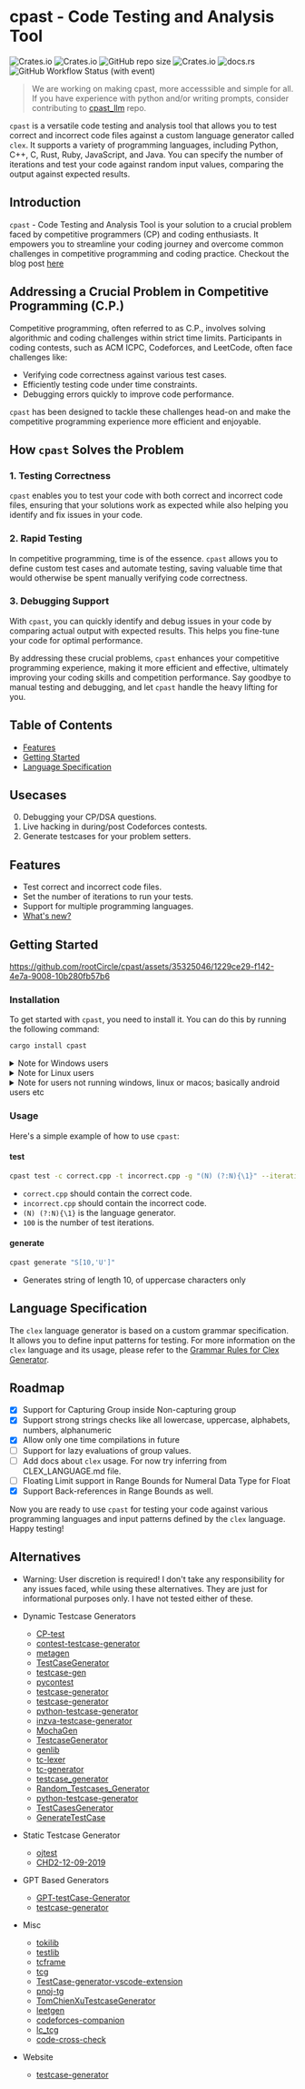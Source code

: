 # cpast - Code Testing and Analysis Tool

![Crates.io](https://img.shields.io/crates/d/cpast)
![Crates.io](https://img.shields.io/crates/v/cpast)
![GitHub repo size](https://img.shields.io/github/repo-size/rootCircle/cpast)
![Crates.io](https://img.shields.io/crates/l/cpast)
![docs.rs](https://img.shields.io/docsrs/cpast)
![GitHub Workflow Status (with event)](https://img.shields.io/github/actions/workflow/status/rootCircle/cpast/rust.yml)

> We are working on making cpast, more accesssible and simple for all. If you have experience with python and/or writing prompts, consider contributing to [cpast_llm](https://github.com/rootCircle/cpast_llm) repo.

`cpast` is a versatile code testing and analysis tool that allows you to test correct and incorrect code files against a custom language generator called `clex`. It supports a variety of programming languages, including Python, C++, C, Rust, Ruby, JavaScript, and Java. You can specify the number of iterations and test your code against random input values, comparing the output against expected results.

## Introduction

`cpast` - Code Testing and Analysis Tool is your solution to a crucial problem faced by competitive programmers (CP) and coding enthusiasts. It empowers you to streamline your coding journey and overcome common challenges in competitive programming and coding practice.
Checkout the blog post [here](https://rootcircle.github.io/blog/project/cpast.html)

## Addressing a Crucial Problem in Competitive Programming (C.P.)

Competitive programming, often referred to as C.P., involves solving algorithmic and coding challenges within strict time limits. Participants in coding contests, such as ACM ICPC, Codeforces, and LeetCode, often face challenges like:

- Verifying code correctness against various test cases.
- Efficiently testing code under time constraints.
- Debugging errors quickly to improve code performance.

`cpast` has been designed to tackle these challenges head-on and make the competitive programming experience more efficient and enjoyable.

## How `cpast` Solves the Problem

### 1. Testing Correctness

`cpast` enables you to test your code with both correct and incorrect code files, ensuring that your solutions work as expected while also helping you identify and fix issues in your code.

### 2. Rapid Testing

In competitive programming, time is of the essence. `cpast` allows you to define custom test cases and automate testing, saving valuable time that would otherwise be spent manually verifying code correctness.

### 3. Debugging Support

With `cpast`, you can quickly identify and debug issues in your code by comparing actual output with expected results. This helps you fine-tune your code for optimal performance.

By addressing these crucial problems, `cpast` enhances your competitive programming experience, making it more efficient and effective, ultimately improving your coding skills and competition performance. Say goodbye to manual testing and debugging, and let `cpast` handle the heavy lifting for you.

## Table of Contents

- [Features](#features)
- [Getting Started](#getting-started)
- [Language Specification](#language-specification)

## Usecases

0. Debugging your CP/DSA questions.
1. Live hacking in during/post Codeforces contests.
2. Generate testcases for your problem setters.

## Features

- Test correct and incorrect code files.
- Set the number of iterations to run your tests.
- Support for multiple programming languages.
- [What's new?](./CHANGELOG.md)

## Getting Started

https://github.com/rootCircle/cpast/assets/35325046/1229ce29-f142-4e7a-9008-10b280fb57b6

### Installation

To get started with `cpast`, you need to install it. You can do this by running the following command:

```bash
cargo install cpast
```

<details>
<summary>Note for Windows users</summary>
<br>
On windows, to install cargo, run these commands in terminal (for faster and lighter setup)

```bash
winget install rustup
rustup toolchain install stable-x86_64-pc-windows-gnu
rustup default stable-x86_64-pc-windows-gnu
```

</details>

<details>
<summary>Note for Linux users</summary>
<br>
On Linux, you'll need to have xorg-dev and libxcb-composite0-dev to compile. On Debian and Ubuntu you can install them with

```bash
sudo apt install xorg-dev libxcb-composite0-dev
```

Required for clipboard support,

Chances are that clipboard support might be broken for some WMs like bspwm, but other features will work just fine!
</details>

<details>
<summary>Note for users not running windows, linux or macos; basically android users etc</summary>
<br>

Default compilations won't be supported due to lack of clipboard API support in those systems, and hence you need to compile it with `--no-default-features` feature

```bash
cargo install cpast --no-default-features
```

</details>

### Usage

Here's a simple example of how to use `cpast`:

#### test

```bash
cpast test -c correct.cpp -t incorrect.cpp -g "(N) (?:N){\1}" --iterations 100
```

- `correct.cpp` should contain the correct code.
- `incorrect.cpp` should contain the incorrect code.
- `(N) (?:N){\1}` is the language generator.
- `100` is the number of test iterations.

#### generate

```bash
cpast generate "S[10,'U']"
```

- Generates string of length 10, of uppercase characters only

## Language Specification

The `clex` language generator is based on a custom grammar specification. It allows you to define input patterns for testing.
For more information on the `clex` language and its usage, please refer to the [Grammar Rules for Clex Generator](./CLEX_LANGUAGE.md).

## Roadmap

- [x] Support for Capturing Group inside Non-capturing group
- [x] Support strong strings checks like all lowercase, uppercase, alphabets, numbers, alphanumeric
- [x] Allow only one time compilations in future
- [ ] Support for lazy evaluations of group values.
- [ ] Add docs about `clex` usage. For now try inferring from CLEX_LANGUAGE.md file.
- [ ] Floating Limit support in Range Bounds for Numeral Data Type for Float
- [x] Support Back-references in Range Bounds as well.

Now you are ready to use `cpast` for testing your code against various programming languages and input patterns defined by the `clex` language. Happy testing!

## Alternatives

- Warning: User discretion is required! I don't take any responsibility for any issues faced, while using these alternatives. They are just for informational purposes only. I have not tested either of these.

- Dynamic Testcase Generators
    - [CP-test](https://github.com/ccd97/CP-test)
    - [contest-testcase-generator](https://github.com/tmt514/contest-testcase-generator)
    - [metagen](https://github.com/mingaleg/metagen)
    - [TestCaseGenerator](https://github.com/masterashu/TestCaseGenerator)
    - [testcase-gen](https://github.com/JacobLinCool/testcase-gen)
    - [pycontest](https://github.com/matinhimself/pycontest)
    - [testcase-generator](https://github.com/naskya/testcase-generator)
    - [testcase-generator](https://github.com/Ninjaclasher/testcase-generator)
    - [python-testcase-generator](https://github.com/tjkendev/python-testcase-generator)
    - [inzva-testcase-generator](https://github.com/brkdnmz/inzva-testcase-generator)
    - [MochaGen](https://github.com/CKEFGISC/MochaGen/)
    - [TestcaseGenerator](https://github.com/phirasit/TestcaseGenerator)
    - [genlib](https://github.com/MasterIceZ/genlib)
    - [tc-lexer](https://github.com/bluebottlewize/tc-lexer)
    - [tc-generator](https://github.com/rdxxer/tc-generator)
    - [testcase_generator](https://github.com/hyeonseok92/testcase_generator)
    - [Random_Testcases_Generator](https://github.com/dasilvaca/Random_Testcases_Generator)
    - [python-testcase-generator](https://github.com/tuanpauet/python-testcase-generator)
    - [TestCasesGenerator](https://github.com/khaled-hamam/TestCasesGenerator)
    - [GenerateTestCase](https://github.com/Gingmzmzx/GenerateTestCase)

- Static Testcase Generator
    - [ojtest](https://github.com/f-fanfan/ojtest)
    - [CHD2-12-09-2019](https://github.com/fextivity/CHD2-12-09-2019)

- GPT Based Generators
    - [GPT-testCase-Generator](https://github.com/voho0000/GPT-testCase-Generator)
    - [testcase-generator](https://github.com/DragonBuilder/testcase-generator)

- Misc
    - [tokilib](https://github.com/fushar/tokilib)
    - [testlib](https://github.com/MikeMirzayanov/testlib)
    - [tcframe](https://github.com/ia-toki/tcframe)
    - [tcg](https://github.com/huntzhan/tcg)
    - [TestCase-generator-vscode-extension](https://github.com/yongsk0066/TestCase-generator-vscode-extension)
    - [pnoj-tg](https://github.com/pnoj/pnoj-tg)
    - [TomChienXuTestcaseGenerator](https://github.com/TomChienXuOrganization/TomChienXuTestcaseGenerator)
    - [leetgen](https://github.com/sebnyberg/leetgen)
    - [codeforces-companion](https://github.com/PanagiotisPtr/codeforces-companion)
    - [lc_tcg](https://github.com/deweshsoc/lc_tcg)
    - [code-cross-check](https://github.com/JacobLinCool/code-cross-check)

- Website
    - [testcase-generator](https://github.com/xxxzc/testcase-generator)

